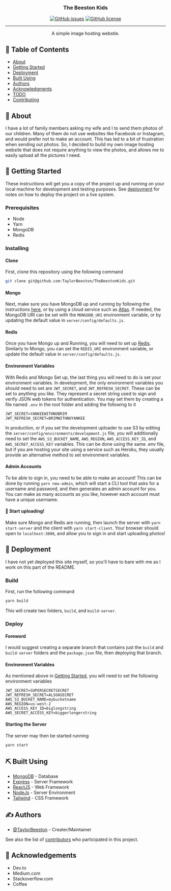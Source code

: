 <h3 align="center">The Beeston Kids</h3>

<div align="center">

  [![GitHub issues](https://img.shields.io/github/issues/TaylorBeeston/TheBeestonKids)](https://github.com/TaylorBeeston/TheBeestonKids/issues)
  [![GitHub license](https://img.shields.io/github/license/TaylorBeeston/TheBeestonKids)](https://github.com/TaylorBeeston/TheBeestonKids/blob/master/LICENSE.md)

</div>

---

<p align="center"> A simple image hosting webstie.
    <br> 
</p>

## 📝 Table of Contents
- [About](#about)
- [Getting Started](#getting_started)
- [Deployment](#deployment)
- [Built Using](#built_using)
- [Authors](#authors)
- [Acknowledgments](#acknowledgement)
- [TODO](./TODO.md)
- [Contributing](./CONTRIBUTING.md)

## 🧐 About <a name="about"></a>
I have a lot of family members asking my wife and I to send them photos of our children. Many of them
do not use websites like Facebook or Instagram, and would prefer not to make an account. This has led
to a bit of frustration when sending out photos. So, I decided to build my own image hosting website
that does not require anything to view the photos, and allows me to easily upload all the pictures I
need.

## 🏁 Getting Started <a name = "getting_started"></a>
These instructions will get you a copy of the project up and running on your local machine for development and testing purposes. See [deployment](#deployment) for notes on how to deploy the project on a live system.

### Prerequisites
- Node
- Yarn
- MongoDB
- Redis

### Installing

#### Clone
First, clone this repository using the following command
```bash
git clone git@github.com:TaylorBeeston/TheBeestonKids.git
```

#### Mongo
Next, make sure you have MongoDB up and running by following the instructions 
[here](https://docs.mongodb.com/manual/administration/install-community/), or by using a cloud
service such as [Atlas](https://www.mongodb.com/cloud/atlas). If needed, the MongoDB URI can be
set with the `MONGODB_URI` environment variable, or by updating the default value in 
`server/config/defaults.js`.

#### Redis
Once you have Mongo up and Running, you will need to set up [Redis](https://redis.io/download).
Similarly to Mongo, you can set the `REDIS_URI` environment variable, or update the default
value in `server/config/defaults.js`.

#### Environment Variables
With Redis and Mongo Set up, the last thing you will need to do is set your environment variables.
In development, the only environment variables you should need to set are `JWT_SECRET`, and 
`JWT_REFRESH_SECRET`. These can be set to anything you like. They represent a secret string used
to sign and verify JSON web tokens for authentication. You may set them by creating a file named
`.env` in the root folder and adding the following to it
```
JWT_SECRET=YANKEEWITHNOBRIM
JWT_REFRESH_SECRET=BRIMWITHNOYANKEE
```

In production, or if you set the development uploader to use S3 by editing the 
`server/config/environments/development.js` file, you will additionally need to set the
`AWS_S3_BUCKET_NAME`, `AWS_REGION`, `AWS_ACCESS_KEY_ID`, and `AWS_SECRET_ACCESS_KEY` variables.
This can be done using the same .env file, but if you are hosting your site using a service such as
Heroku, they usually provide an alternative method to set environment variables.

#### Admin Accounts
To be able to sign in, you need to be able to make an account! This can be done by running 
`yarn new-admin`, which will start a CLI tool that asks for a username and password, and then
generates an admin account for you. You can make as many accounts as you like, however each account
must have a unique username.

#### 🚀 Start uploading!
Make sure Mongo and Redis are running, then launch the server with `yarn start-server` and the
client with `yarn start-client`. Your browser should open to `localhost:3000`, and allow you to
sign in and start uploading photos!

## 🚀 Deployment <a name = "deployment"></a>
I have not yet deployed this site myself, so you'll have to bare with me as I work on this part of
the README.

### Build
First, run the following command
```bash
yarn build
```

This will create two folders, `build`, and `build-server`.

### Deploy

#### Foreword
I would suggest creating a separate branch that contains just the `build` and `build-server` folders
and the `package.json` file, then deploying that branch. 

#### Environment Variables
As mentioned above in [Getting Started](#getting_started), you will need to set the following
environment variables
```
JWT_SECRET=SUPERSECRETSECRET
JWT_REFRESH_SECRET=ALSOASECRET
AWS_S3_BUCKET_NAME=mybucketname
AWS_REGION=us-west-2
AWS_ACCESS_KEY_ID=biglongstring
AWS_SECRET_ACCESS_KEY=biggerlongerstring
```

#### Starting the Server
The server may then be started running
```bash
yarn start
```

## ⛏️ Built Using <a name="built_using"></a>
- [MongoDB](https://www.mongodb.com/) - Database
- [Express](https://expressjs.com/) - Server Framework
- [ReactJS](https://reactjs.org/) - Web Framework
- [NodeJs](https://nodejs.org/en/) - Server Environment
- [Tailwind](https://tailwindcss.org/) - CSS Framework

## ✍️ Authors <a name="authors"></a>
- [@TaylorBeeston](https://github.com/TaylorBeeston) - Creater/Maintainer

See also the list of [contributors](https://github.com/TaylorBeeston/TheBeestonKids/contributors) who participated in this project.

## 🎉 Acknowledgements <a name="acknowledgement"></a>
- Dev.to
- Medium.com
- Stackoverflow.com
- Coffee
